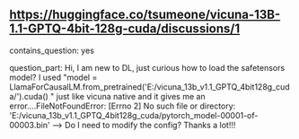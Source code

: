 ## https://huggingface.co/tsumeone/vicuna-13B-1.1-GPTQ-4bit-128g-cuda/discussions/1

contains_question: yes

question_part: Hi, I am new to DL, just curious how to load the safetensors model? I used "model = LlamaForCausalLM.from_pretrained('E:/vicuna_13b_v1.1_GPTQ_4bit128g_cuda/').cuda() " just like vicuna native and it gives me an error....FileNotFoundError: [Errno 2] No such file or directory: 'E:/vicuna_13b_v1.1_GPTQ_4bit128g_cuda/pytorch_model-00001-of-00003.bin'   --> Do I need to modify the config? Thanks a lot!!!